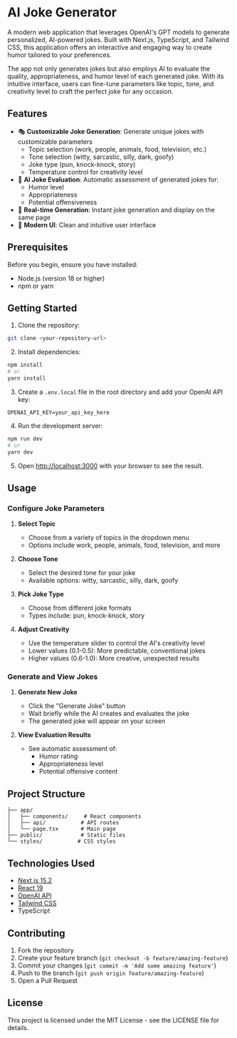 # AI Joke Generator

A modern web application that leverages OpenAI's GPT models to generate personalized, AI-powered jokes. Built with Next.js, TypeScript, and Tailwind CSS, this application offers an interactive and engaging way to create humor tailored to your preferences.

The app not only generates jokes but also employs AI to evaluate the quality, appropriateness, and humor level of each generated joke. With its intuitive interface, users can fine-tune parameters like topic, tone, and creativity level to craft the perfect joke for any occasion.

## Features

- 🎭 **Customizable Joke Generation**: Generate unique jokes with customizable parameters
  - Topic selection (work, people, animals, food, television, etc.)
  - Tone selection (witty, sarcastic, silly, dark, goofy)
  - Joke type (pun, knock-knock, story)
  - Temperature control for creativity level
- 🎯 **AI Joke Evaluation**: Automatic assessment of generated jokes for:
  - Humor level
  - Appropriateness
  - Potential offensiveness
- 💫 **Real-time Generation**: Instant joke generation and display on the same page
- 🎨 **Modern UI**: Clean and intuitive user interface

## Prerequisites

Before you begin, ensure you have installed:
- Node.js (version 18 or higher)
- npm or yarn

## Getting Started

1. Clone the repository:
```bash
git clone <your-repository-url>
```

2. Install dependencies:
```bash
npm install
# or
yarn install
```

3. Create a `.env.local` file in the root directory and add your OpenAI API key:
```
OPENAI_API_KEY=your_api_key_here
```

4. Run the development server:
```bash
npm run dev
# or
yarn dev
```

5. Open [http://localhost:3000](http://localhost:3000) with your browser to see the result.

## Usage

### Configure Joke Parameters

1. **Select Topic**
   - Choose from a variety of topics in the dropdown menu
   - Options include work, people, animals, food, television, and more

2. **Choose Tone**
   - Select the desired tone for your joke
   - Available options: witty, sarcastic, silly, dark, goofy

3. **Pick Joke Type**
   - Choose from different joke formats
   - Types include: pun, knock-knock, story

4. **Adjust Creativity**
   - Use the temperature slider to control the AI's creativity level
   - Lower values (0.1-0.5): More predictable, conventional jokes
   - Higher values (0.6-1.0): More creative, unexpected results

### Generate and View Jokes

1. **Generate New Joke**
   - Click the "Generate Joke" button
   - Wait briefly while the AI creates and evaluates the joke
   - The generated joke will appear on your screen

2. **View Evaluation Results**
   - See automatic assessment of:
     - Humor rating
     - Appropriateness level
     - Potential offensive content


## Project Structure

```
├── app/
│   ├── components/     # React components
│   ├── api/           # API routes
│   └── page.tsx       # Main page
├── public/            # Static files
└── styles/           # CSS styles
```

## Technologies Used

- [Next.js 15.2](https://nextjs.org/)
- [React 19](https://react.dev/)
- [OpenAI API](https://openai.com/api/)
- [Tailwind CSS](https://tailwindcss.com/)
- TypeScript

## Contributing

1. Fork the repository
2. Create your feature branch (`git checkout -b feature/amazing-feature`)
3. Commit your changes (`git commit -m 'Add some amazing feature'`)
4. Push to the branch (`git push origin feature/amazing-feature`)
5. Open a Pull Request

## License

This project is licensed under the MIT License - see the LICENSE file for details.
